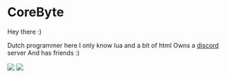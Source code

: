 # CoreByte
Hey there :)

Dutch programmer here
I only know lua and a bit of html
Owns a [discord](http://cubicdiscord.ga) server
And has friends :)

<a>
  <img align="center" src="https://github-readme-stats.vercel.app/api?username=CoreBytee&show_icons=true&include_all_commits=true" />
</a>
<a>
  <img align="center" src="https://github-readme-stats.vercel.app/api/top-langs/?username=CoreBytee&layout=compact" />
</a>
